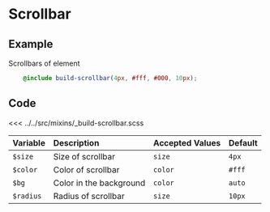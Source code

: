 # Scrollbar

## Example
Scrollbars of element

```scss
    @include build-scrollbar(4px, #fff, #000, 10px);
```

## Code

<<< ../../src/mixins/_build-scrollbar.scss

| Variable  | Description             | Accepted Values | Default |
|:----------|:------------------------|:----------------|:--------|
| `$size`   | Size of scrollbar       | `size`          | `4px`   |
| `$color`  | Color of scrollbar      | `color`         | `#fff`  |
| `$bg`     | Color in the background | `color`         | `auto`  |
| `$radius` | Radius of scrollbar     | `size`          | `10px`  |
